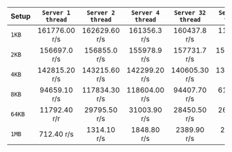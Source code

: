    | Setup  | `Server 1 thread` | `Server 2 thread` | `Server 4 thread` | `Server 32 thread` | `Server 48 thread` | `Server 64 thread` |
   | :----- | :---------------: | :---------------: | :---------------: | :----------------: | :----------------: | -----------------: |
   | `1KB`  |   161776.00 r/s   |   162629.60 r/s   |   161356.3 r/s    |    160437.8 r/s    |    118702.7 r/s    |      146179.40 r/s |
   | `2KB`  |   156697.0 r/s    |   156855.0 r/s    |   155978.9 r/s    |    157731.7 r/s    |   155943.40 r/s    |      152327.90 r/s |
   | `4KB`  |   142815.20 r/s   |   143215.60 r/s   |   142299.20 r/s   |   140605.30 r/s    |   139452.00 r/s    |      128711.10 r/s |
   | `8KB`  |   94659.10 r/s    |   117834.30 r/s   |   118604.00 r/s   |    94407.70 r/s    |    61391.40 r/s    |       44538.40 r/s |
   | `64KB` |   11792.40 r/r    |   29795.50 r/s    |   31003.90 r/s    |    28450.50 r/s    |    26068.50 r/s    |       21707.10 r/s |
   | `1MB`  |    712.40 r/s     |    1314.10 r/s    |    1848.80 r/s    |    2389.90 r/s     |    2389.40 r/s     |        2168.20 r/s |

